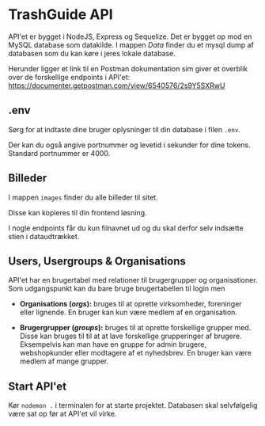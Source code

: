 # TrashGuide API
API'et er bygget i NodeJS, Express og Sequelize. Det er bygget op mod en MySQL database som datakilde. I mappen *Data* finder du et mysql dump af databasen som du kan køre i jeres lokale database. 

Herunder ligger et link til en Postman dokumentation sim giver et overblik over de forskellige endpoints i API'et:
https://documenter.getpostman.com/view/6540576/2s9Y5SXRwU

## .env
Sørg for at indtaste dine bruger oplysninger til din database i filen `.env`.

Der kan du også angive portnummer og levetid i sekunder for dine tokens. Standard portnummer er 4000.

## Billeder
I mappen `images` finder du alle billeder til sitet. 

Disse kan kopieres til din frontend løsning.

I nogle endpoints får du kun filnavnet ud og du skal derfor selv indsætte stien i dataudtrækket. 

## Users, Usergroups & Organisations
API'et har en brugertabel med relationer til brugergrupper og organisationer. Som udgangspunkt kan du bare bruge brugertabellen til login men 

- **Organisations (*orgs*):** bruges til at oprette virksomheder, foreninger eller lignende. En bruger kan kun være medlem af en organisation.

- **Brugergrupper (*groups*):** bruges til at oprette forskellige grupper med. Disse kan bruges til til at at lave forskellige grupperinger af brugere. Eksempelvis kan man have en gruppe for admin brugere, webshopkunder eller modtagere af et nyhedsbrev. En bruger kan være medlem af mange grupper.

## Start API'et
Kør `nodemon .` i terminalen for at starte projektet. Databasen skal selvfølgelig være sat op før at API'et vil virke.